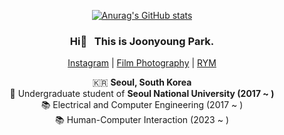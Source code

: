 <div align="center">

[![Anurag's GitHub stats](https://github-readme-stats.vercel.app/api?username=partlyjadedyouth&theme=tokyonight)](https://github.com/anuraghazra/github-readme-stats)

### Hi👋 &nbsp; This is __Joonyoung Park__. 
[Instagram](https://www.instagram.com/partlyjadedyouth/) | [Film Photography](https://www.instagram.com/mieserfotograf/) | [RYM](https://rateyourmusic.com/~Proshuto)  
    
🇰🇷 __Seoul, South Korea__  
🏫 Undergraduate student of __Seoul National University (2017 ~ )__  
📚 Electrical and Computer Engineering (2017 ~ )  
📚 Human-Computer Interaction (2023 ~ )
  
</div>

<!---
partlyjadedyouth/partlyjadedyouth is a ✨ special ✨ repository because its `README.md` (this file) appears on your GitHub profile.
You can click the Preview link to take a look at your changes.
--->

